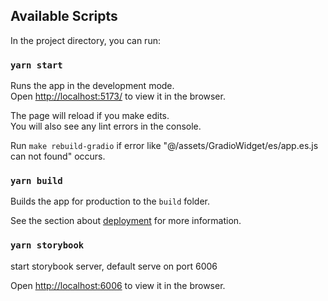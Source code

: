 ## Available Scripts

In the project directory, you can run:

### `yarn start`

Runs the app in the development mode.\
Open [http://localhost:5173/](http://localhost:5173/) to view it in the browser.

The page will reload if you make edits.\
You will also see any lint errors in the console.

Run `make rebuild-gradio` if error like "@/assets/GradioWidget/es/app.es.js can not found" occurs.

### `yarn build`

Builds the app for production to the `build` folder.

See the section about [deployment](https://facebook.github.io/create-react-app/docs/deployment) for more information.


### `yarn storybook`

start storybook server, default serve on port 6006

Open [http://localhost:6006](http://localhost:6006) to view it in the browser.
